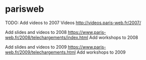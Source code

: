 # parisweb

TODO:
Add videos to 2007
Videos http://videos.paris-web.fr/2007/

Add slides and videos to 2008
https://www.paris-web.fr/2008/telechargements/index.html
Add workshops to 2008

Add slides and videos to 2009
https://www.paris-web.fr/2009/telechargements.html
Add workshops to 2009
